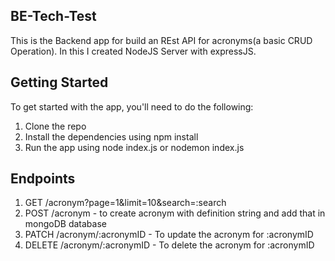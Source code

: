 ## BE-Tech-Test
This is the Backend app for build an REst API for acronyms(a basic CRUD Operation). In this I created NodeJS Server with expressJS.

## Getting Started 
To get started with the app, you'll need to do the following: 
1. Clone the repo 
2. Install the dependencies using npm install 
3. Run the app using node index.js or nodemon index.js

## Endpoints

1. GET /acronym?page=1&limit=10&search=:search
2. POST /acronym - to create acronym with definition string and add that in mongoDB database
3. PATCH /acronym/:acronymID - To update the acronym for :acronymID
4. DELETE /acronym/:acronymID - To delete the acronym for :acronymID


